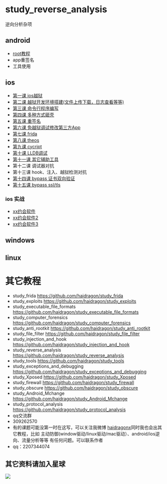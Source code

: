# study_reverse_analysis
逆向分析杂项
## android
* [root教程](https://github.com/haidragon/study_Android_Mchange)
* app重签名
* 工具使用
## ios
* [第一课 ios越狱](https://github.com/haidragon/study_reverse_analysis/blob/master/study_reverse_analysis/study_reverse_analysis/ios/pages1/page.md)
* [第二课 越狱开发环境搭建(文件上传下载，日志查看等等)](https://github.com/haidragon/study_tweak/blob/master/study_tweak/pages/page.md)
* [第三课 命令行程序编写](https://github.com/haidragon/study_tweak/blob/master/study_tweak/pages/page.md)
* [第四课 多种方式砸壳](https://github.com/haidragon/study_tweak/blob/master/study_tweak/pages/page.md)
* [第五课 重签名](https://github.com/haidragon/study_tweak/blob/master/study_tweak/pages/page.md)
* [第六课 免越狱调试修改第三方App](https://github.com/haidragon/study_tweak/blob/master/study_tweak/pages/page.md)
* [第七课 frida](https://github.com/haidragon/study_frida)
* [第八课 theos](https://github.com/haidragon/study_tweak)
* [第九课 cycript](https://github.com/haidragon/study_tools/)
* [第十课 LLDB调试](https://github.com/haidragon/study_tools) 
* [第十一课 其它辅助工具](https://github.com/haidragon/study_tools)
* 第十二课 调试器对抗
* 第十三课 hook、注入、越狱检测对抗
* [第十四课 bypass 证书双向验证](https://github.com/haidragon/study_protocol_analysis)
* [第十五课 bypass ssl/tls](https://github.com/haidragon/study_protocol_analysis)
### ios 实战
* [xx约会软件](https://github.com/haidragon/study_frida/blob/master/study_frida/frida%E5%AE%9E%E6%88%98/%E7%9B%B8%E4%BA%B2%E5%AF%86.ipa/page.md)
* [xx约会软件2](https://github.com/haidragon/study_frida/blob/master/study_frida/frida%E5%AE%9E%E6%88%98/%E4%BC%B4%E5%BF%83%E5%A9%9A%E6%81%8B.ipa/page.md)
* [xx约会软件3](https://github.com/haidragon/study_frida/blob/master/study_frida/frida%E5%AE%9E%E6%88%98/%E5%A6%96%E5%A8%86%E4%BA%A4%E5%8F%8B.ipa/page.md)
## windows
## linux
# 其它教程
* study_frida https://github.com/haidragon/study_frida
* study_exploits https://github.com/haidragon/study_exploits
* study_executable_file_formats https://github.com/haidragon/study_executable_file_formats
* study_computer_forensics https://github.com/haidragon/study_computer_forensics
* study_anti_rootkit https://github.com/haidragon/study_anti_rootkit
* study_file_filter https://github.com/haidragon/study_file_filter
* study_injection_and_hook https://github.com/haidragon/study_injection_and_hook
* study_reverse_analysis https://github.com/haidragon/study_reverse_analysis
* study_tools https://github.com/haidragon/study_tools
* study_exceptions_and_debugging https://github.com/haidragon/study_exceptions_and_debugging
* study_Xposed https://github.com/haidragon/study_Xposed
* study_firewall https://github.com/haidragon/study_firewall
* study_obscure https://github.com/haidragon/study_obscure
* study_Android_Mchange https://github.com/haidragon/study_Android_Mchange
* study_protocol_analysis https://github.com/haidragon/study_protocol_analysis
* qq交流群 
* 309262570
* 有的课题可能没第一时在这写，可以关注我微博 [haidragonx](https://weibo.com/haidragon)同时我也会出其它教程，比如 主动防御(window驱动/linux驱动/mac驱动）、android/ios逆向、流量分析等等 有任何问题。可以联系作者
* qq：2207344074
## 其它资料请加入星球
![](https://github.com/haidragon/study_frida/blob/master/image/1681580715267_.pic_hd.jpg)
